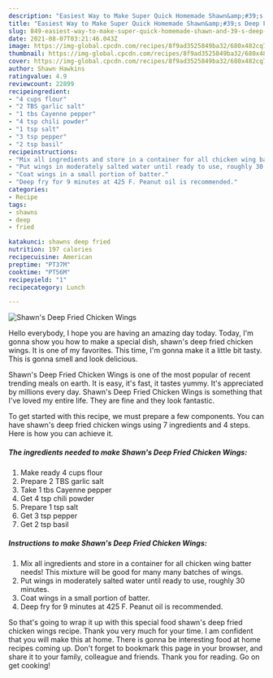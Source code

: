 ```yaml
---
description: "Easiest Way to Make Super Quick Homemade Shawn&amp;#39;s Deep Fried Chicken Wings"
title: "Easiest Way to Make Super Quick Homemade Shawn&amp;#39;s Deep Fried Chicken Wings"
slug: 849-easiest-way-to-make-super-quick-homemade-shawn-and-39-s-deep-fried-chicken-wings
date: 2021-08-07T03:21:46.043Z
image: https://img-global.cpcdn.com/recipes/8f9ad3525849ba32/680x482cq70/shawns-deep-fried-chicken-wings-recipe-main-photo.jpg
thumbnail: https://img-global.cpcdn.com/recipes/8f9ad3525849ba32/680x482cq70/shawns-deep-fried-chicken-wings-recipe-main-photo.jpg
cover: https://img-global.cpcdn.com/recipes/8f9ad3525849ba32/680x482cq70/shawns-deep-fried-chicken-wings-recipe-main-photo.jpg
author: Shawn Hawkins
ratingvalue: 4.9
reviewcount: 22899
recipeingredient:
- "4 cups flour"
- "2 TBS garlic salt"
- "1 tbs Cayenne pepper"
- "4 tsp chili powder"
- "1 tsp salt"
- "3 tsp pepper"
- "2 tsp basil"
recipeinstructions:
- "Mix all ingredients and store in a container for all chicken wing batter needs! This mixture will be good for many many batches of wings."
- "Put wings in moderately salted water until ready to use, roughly 30 minutes."
- "Coat wings in a small portion of batter."
- "Deep fry for 9 minutes at 425 F. Peanut oil is recommended."
categories:
- Recipe
tags:
- shawns
- deep
- fried

katakunci: shawns deep fried 
nutrition: 197 calories
recipecuisine: American
preptime: "PT37M"
cooktime: "PT56M"
recipeyield: "1"
recipecategory: Lunch

---
```



![Shawn&#39;s Deep Fried Chicken Wings](https://img-global.cpcdn.com/recipes/8f9ad3525849ba32/680x482cq70/shawns-deep-fried-chicken-wings-recipe-main-photo.jpg)

Hello everybody, I hope you are having an amazing day today. Today, I'm gonna show you how to make a special dish, shawn&#39;s deep fried chicken wings. It is one of my favorites. This time, I'm gonna make it a little bit tasty. This is gonna smell and look delicious.

Shawn&#39;s Deep Fried Chicken Wings is one of the most popular of recent trending meals on earth. It is easy, it's fast, it tastes yummy. It's appreciated by millions every day. Shawn&#39;s Deep Fried Chicken Wings is something that I've loved my entire life. They are fine and they look fantastic.




To get started with this recipe, we must prepare a few components. You can have shawn&#39;s deep fried chicken wings using 7 ingredients and 4 steps. Here is how you can achieve it.

<!--inarticleads1-->

##### The ingredients needed to make Shawn&#39;s Deep Fried Chicken Wings:

1. Make ready 4 cups flour
1. Prepare 2 TBS garlic salt
1. Take 1 tbs Cayenne pepper
1. Get 4 tsp chili powder
1. Prepare 1 tsp salt
1. Get 3 tsp pepper
1. Get 2 tsp basil




<!--inarticleads2-->

##### Instructions to make Shawn&#39;s Deep Fried Chicken Wings:

1. Mix all ingredients and store in a container for all chicken wing batter needs! This mixture will be good for many many batches of wings.
1. Put wings in moderately salted water until ready to use, roughly 30 minutes.
1. Coat wings in a small portion of batter.
1. Deep fry for 9 minutes at 425 F. Peanut oil is recommended.




So that's going to wrap it up with this special food shawn&#39;s deep fried chicken wings recipe. Thank you very much for your time. I am confident that you will make this at home. There is gonna be interesting food at home recipes coming up. Don't forget to bookmark this page in your browser, and share it to your family, colleague and friends. Thank you for reading. Go on get cooking!
